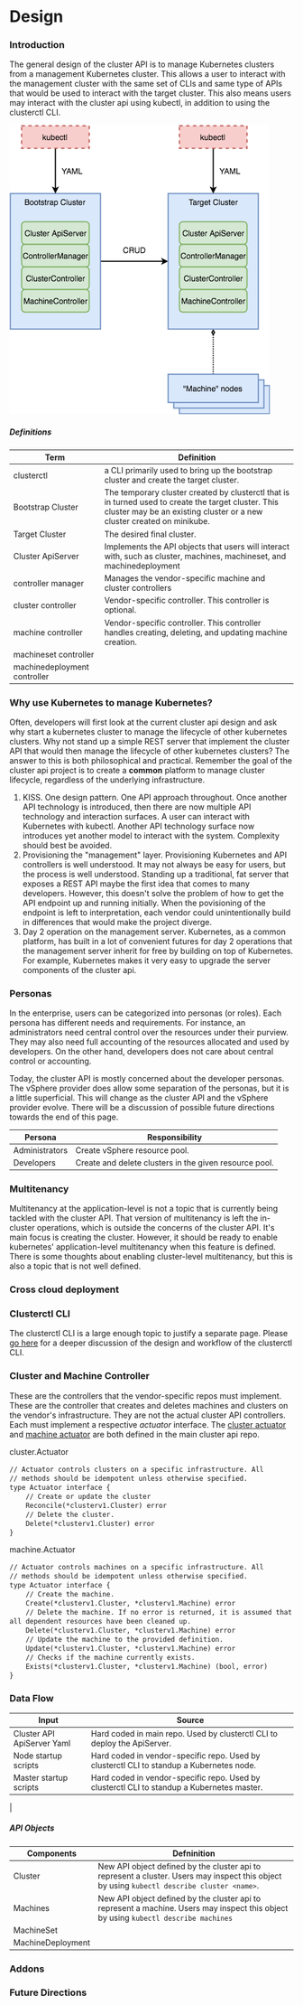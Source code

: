 # Design

### Introduction

The general design of the cluster API is to manage Kubernetes clusters from a management Kubernetes cluster.  This allows a user to interact with the management cluster with the same set of CLIs and same type of APIs that would be used to interact with the target cluster.  This also means users may interact with the cluster api using kubectl, in addition to using the clusterctl CLI.

![Kubernetes manging kubernetes](images/kubernetes_managing_kubernetes.png)


##### Definitions

| Term | Definition |
| --- | --- |
| clusterctl | a CLI primarily used to bring up the bootstrap cluster and create the target cluster. |
| Bootstrap Cluster | The temporary cluster created by clusterctl that is in turned used to create the target cluster. This cluster may be an existing cluster or a new cluster created on minikube. |
| Target Cluster | The desired final cluster. |
| Cluster ApiServer | Implements the API objects that users will interact with, such as cluster, machines, machineset, and machinedeployment |
| controller manager | Manages the vendor-specific machine and cluster controllers |
| cluster controller | Vendor-specific controller.  This controller is optional. |
| machine controller | Vendor-specific controller.  This controller handles creating, deleting, and updating machine creation. |
| machineset controller | |
| machinedeployment controller | |

### Why use Kubernetes to manage Kubernetes?

Often, developers will first look at the current cluster api design and ask why start a kubernetes cluster to manage the lifecycle of other kubernetes clusters.  Why not stand up a simple REST server that implement the cluster API that would then manage the lifecycle of other kubernetes clusters?  The answer to this is both philosophical and practical.  Remember the goal of the cluster api project is to create a **common** platform to manage cluster lifecycle, regardless of the underlying infrastructure.

1. KISS.  One design pattern.  One API approach throughout.  Once another API technology is introduced, then there are now multiple API technology and interaction surfaces.  A user can interact with Kubernetes with kubectl.  Another API technology surface now introduces yet another model to interact with the system.  Complexity should best be avoided.
2. Provisioning the "management" layer.  Provisioning Kubernetes and API controllers is well understood.  It may not always be easy for users, but the process is well understood.  Standing up a traditional, fat server that exposes a REST API maybe the first idea that comes to many developers.  However, this doesn't solve the problem of how to get the API endpoint up and running initially.  When the povisioning of the endpoint is left to interpretation, each vendor could unintentionally build in differences that would make the project diverge.
3. Day 2 operation on the management server.  Kubernetes, as a common platform, has built in a lot of convenient futures for day 2 operations that the management server inherit for free by building on top of Kubernetes.  For example, Kubernetes makes it very easy to upgrade the server components of the cluster api. 

### Personas

In the enterprise, users can be categorized into personas (or roles).  Each persona has different needs and requirements.  For instance, an administrators need central control over the resources under their purview.  They may also need full accounting of the resources allocated and used by developers.  On the other hand, developers does not care about central control or accounting.

Today, the cluster API is mostly concerned about the developer personas.  The vSphere provider does allow some separation of the personas, but it is a little superficial.  This will change as the cluster API and the vSphere provider evolve.  There will be a discussion of possible future directions towards the end of this page.

| Persona | Responsibility |
| --- | --- |
| Administrators | Create vSphere resource pool. |
| Developers | Create and delete clusters in the given resource pool. |

### Multitenancy

Multitenancy at the application-level is not a topic that is currently being tackled with the cluster API.  That version of multitenancy is left the in-cluster operations, which is outside the concerns of the cluster API.  It's main focus is creating the cluster.  However, it should be ready to enable kubernetes' application-level multitenancy when this feature is defined.  There is some thoughts about enabling cluster-level multitenancy, but this is also a topic that is not well defined.

### Cross cloud deployment

### Clusterctl CLI

The clusterctl CLI is a large enough topic to justify a separate page.  Please [go here](clusterctl.md) for a deeper discussion of the design and workflow of the clusterctl CLI.

### Cluster and Machine Controller

These are the controllers that the vendor-specific repos must implement.  These are the controller that creates and deletes machines and clusters on the vendor's infrastructure.  They are not the actual cluster API controllers.  Each must implement a respective *actuator* interface.  The [cluster actuator](https://github.com/kubernetes-sigs/cluster-api/blob/master/pkg/controller/cluster/actuator.go) and [machine actuator](https://github.com/kubernetes-sigs/cluster-api/blob/master/pkg/controller/machine/actuator.go) are both defined in the main cluster api repo.

cluster.Actuator
```
// Actuator controls clusters on a specific infrastructure. All
// methods should be idempotent unless otherwise specified.
type Actuator interface {
	// Create or update the cluster
	Reconcile(*clusterv1.Cluster) error
	// Delete the cluster.
	Delete(*clusterv1.Cluster) error
}
```

machine.Actuator
```
// Actuator controls machines on a specific infrastructure. All
// methods should be idempotent unless otherwise specified.
type Actuator interface {
	// Create the machine.
	Create(*clusterv1.Cluster, *clusterv1.Machine) error
	// Delete the machine. If no error is returned, it is assumed that all dependent resources have been cleaned up.
	Delete(*clusterv1.Cluster, *clusterv1.Machine) error
	// Update the machine to the provided definition.
	Update(*clusterv1.Cluster, *clusterv1.Machine) error
	// Checks if the machine currently exists.
	Exists(*clusterv1.Cluster, *clusterv1.Machine) (bool, error)
}
```

### Data Flow

| Input | Source |
| --- | --- |
| Cluster API ApiServer Yaml | Hard coded in main repo. Used by clusterctl CLI to deploy the ApiServer. |
| Node startup scripts | Hard coded in vendor-specific repo.  Used by clusterctl CLI to standup a Kubernetes node. |
| Master startup scripts | Hard coded in vendor-specific repo.  Used by clusterctl CLI to standup a Kubernetes master. |
|



##### API Objects
| Components | Defninition |
| --- | --- |
| Cluster | New API object defined by the cluster api to represent a cluster.  Users may inspect this object by using `kubectl describe cluster <name>`. |
| Machines | New API object defined by the cluster api to represent a machine.  Users may inspect this object by using `kubectl describe machines` |
| MachineSet | |
| MachineDeployment | |


### Addons


### Future Directions